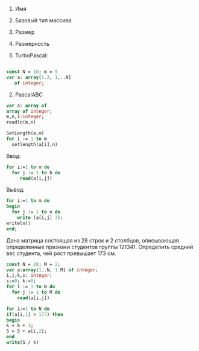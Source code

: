 
1. Имя
2. Базовый тип массива
3. Размер
4. Размерность

1. TurboPascal:
```pascal

const N = 10; m = 5 
var a: array[1.2, 1,..N]
   of integer;
```


2. PascalABC
```pascal
var a: array of
array of integer;
m,n,i:integer;
readln(m,n)

SetLength(a,m)
for i := 1 to m
  setlength(a[i],n)
```

Ввод:
```pascal
for i:=1 to m do 
  for j := 1 to b do 
     read(a[i,j])
```
Вывод:

```pascal
for i:=1 to m do
begin
  for j := 1 to n do
    write (a[i,j] 3);
writeln()
end;
```

Дана матрица состоящая из 28 строк и 2 столбцов, описывающая определенные признаки студентов группы 121341. Определить средний вес студента, чей рост превышает 173 см. 

```pascal
const N = 28; M = 2;
var a:array[1..N, 1.M] of integer;
i,j,k,s: integer; 
s:=0; k:=0;
for i := 1 to N do 
  for j := 1 to M do
    read(a[i,j])

for i:=1 to N do 
if(a[i,1] > 173) then
begin
k = k + 1;
S = S + a[i,2];
end
write(S / k)
```